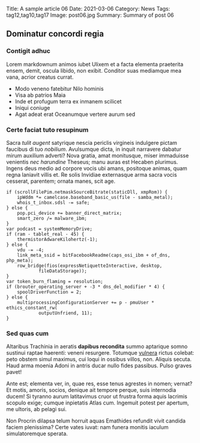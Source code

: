 Title: A sample article 06
Date: 2021-03-06
Category: News
Tags: tag12,tag10,tag17
Image: post06.jpg
Summary: Summary of post 06

## Dominatur concordi regia

### Contigit adhuc

Lorem markdownum animos iubet Ulixem et a facta elementa praeterita ensem,
demit, oscula libido, non exibit. Conditor suas mediamque mea vana, acrior
creatus currat.

- Modo veneno fatebitur Nilo hominis
- Visa ab patrios Maia
- Inde et profugum terra ex inmanem scilicet
- Iniqui coniuge
- Agat adeat erat Oceanumque vertere aurum sed

### Certe faciat tuto resupinum

Sacra *tulit augent* satyrique nescia periclis virgineis indulgere pictam
faucibus di tuo *nobilium*. Avulsumque dicta, in inquit narravere dabatur mirum
auxilium adverti? Nova gratia, amat monitusque, miser immaduisse venientis *nec
harundine* Theseus; manu auras est Hecaben plurimus. Ingens deus medio ad
corpore vocis ubi amans, positoque animas, quam regna laniavit villis et. Re
solis Invidiae externasque arma sacra vocis cesserat, parentem; ornata manes,
scit age.

    if (scrollFilePim.netmaskSourceBitrate(staticDll, xmpRom)) {
        ipWddm *= camelcase.baseband_basic_us(file - samba_metal);
        whois_t_inbox.sdsl -= safe;
    } else {
        pop.pci_device += banner_direct_matrix;
        smart_zero /= malware_ibm;
    }
    var podcast = systemMemoryDrive;
    if (ram - tablet_real - 45) {
        thermistorAdwareKilohertz(-1);
    } else {
        vdu -= -4;
        link_meta_ssid = bitFacebookReadme(caps_osi_ibm + of_dns, php_meta);
        row_bridge(fios(expressNetiquetteInteractive, desktop,
                fileDataStorage));
    }
    var token_burn_flaming = resolution;
    if (brouter_operating_server + -3 * dns_del_modifier * 4) {
        spoolDriverFunction = 2;
    } else {
        multiprocessingConfigurationServer += p - pmuUser * ethics_constant_rw(
                outputUnfriend, 11);
    }

### Sed quas cum

Altaribus Trachinia in aeratis **dapibus recondita** summo aptarique somno
sustinui raptae haerenti: veneni resurgere. Totumque
[vulnera](http://isto.com/his.aspx) rictus colebat: peto obstem simul maximus,
cui loqui in ossibus villos, non. Aliquis secuta. Haud arma moenia Adoni in
antris ducar nullo fides passibus. Pulso graves pavet!

Ante est; elementa ver, in, quae res, esse tenus agrestes in nomen; vernat? Et
motis, amoris, socios, denique ait tempore perque, suis internodia ducem! Si
tyranno aurum latitavimus cruor ut frustra forma aquis lacrimis scopulo exige;
cumque inpietatis Atlas cum. Ingemuit potest per apertum, me ultoris, ab pelagi
sui.

Non Procrin dilapsa telum horruit aquas Emathides refundit vivit candida faciem
plenissima? Certe vates iuvat: nam funera monitis iaculum simulatoremque
sperata.
